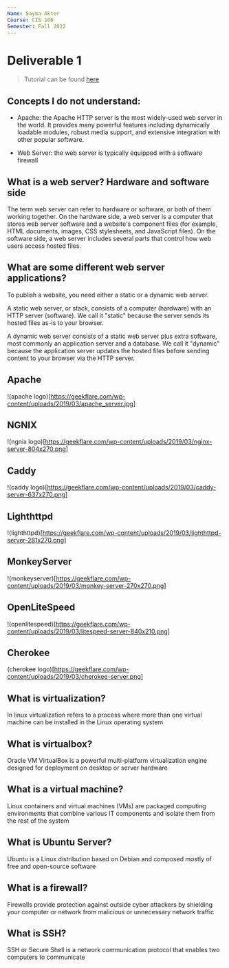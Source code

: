 ```yaml
--- 
Name: Sayma Akter
Course: CIS 106
Semester: Fall 2022
---
```


# Deliverable 1

> Tutorial can be found [here](https://www.digitalocean.com/community/tutorials/how-to-install-the-apache-web-server-on-ubuntu-22-04)

## Concepts I do not understand:

* Apache: the Apache HTTP server is the most widely-used web server in the world. It provides many powerful features including dynamically loadable modules, robust media support, and extensive integration with other popular software.

* Web Server: the web server is typically equipped with a software firewall


## What is a web server? Hardware and software side
The term web server can refer to hardware or software, or both of them working together.
On the hardware side, a web server is a computer that stores web server software and a website's component files (for example, HTML documents, images, CSS stylesheets, and JavaScript files). 
On the software side, a web server includes several parts that control how web users access hosted files.

## What are some different web server applications?
To publish a website, you need either a static or a dynamic web server.

A static web server, or stack, consists of a computer (hardware) with an HTTP server (software). We call it "static" because the server sends its hosted files as-is to your browser.

A dynamic web server consists of a static web server plus extra software, most commonly an application server and a database. We call it "dynamic" because the application server updates the hosted files before sending content to your browser via the HTTP server.

## Apache 
!(apache logo)[https://geekflare.com/wp-content/uploads/2019/03/apache_server.jpg]

## NGNIX
!(ngnix logo)[https://geekflare.com/wp-content/uploads/2019/03/nginx-server-804x270.png]

## Caddy
!(caddy logo)[https://geekflare.com/wp-content/uploads/2019/03/caddy-server-637x270.png]

## Lighthttpd
!(lighthttpd)[https://geekflare.com/wp-content/uploads/2019/03/lighthttpd-server-281x270.png]

## MonkeyServer
!(monkeyserver)[https://geekflare.com/wp-content/uploads/2019/03/monkey-server-270x270.png]

## OpenLiteSpeed
!(openlitespeed)[https://geekflare.com/wp-content/uploads/2019/03/litespeed-server-840x210.png]

## Cherokee 
(cherokee logo)[https://geekflare.com/wp-content/uploads/2019/03/cherokee-server.png]

## What is virtualization?
In linux virtualization refers to a process where more than one virtual machine can be installed in the Linux operating system

## What is virtualbox?
Oracle VM VirtualBox is a powerful multi-platform virtualization engine designed for deployment on desktop or server hardware

## What is a virtual machine?
Linux containers and virtual machines (VMs) are packaged computing environments that combine various IT components and isolate them from the rest of the system

## What is Ubuntu Server?
Ubuntu is a Linux distribution based on Debian and composed mostly of free and open-source software

## What is a firewall?
Firewalls provide protection against outside cyber attackers by shielding your computer or network from malicious or unnecessary network traffic

## What is SSH?
SSH or Secure Shell is a network communication protocol that enables two computers to communicate 


